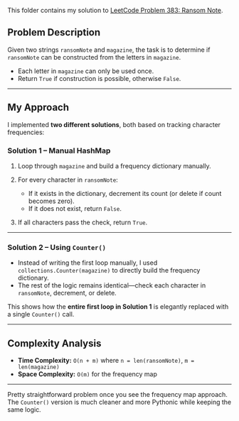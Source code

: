 This folder contains my solution to [LeetCode Problem 383: Ransom Note](https://leetcode.com/problems/ransom-note/).

## **Problem Description**

Given two strings `ransomNote` and `magazine`, the task is to determine if `ransomNote` can be constructed from the letters in `magazine`.

* Each letter in `magazine` can only be used once.
* Return `True` if construction is possible, otherwise `False`.

---

## **My Approach**

I implemented **two different solutions**, both based on tracking character frequencies:

### **Solution 1 – Manual HashMap**

1. Loop through `magazine` and build a frequency dictionary manually.
2. For every character in `ransomNote`:

   * If it exists in the dictionary, decrement its count (or delete if count becomes zero).
   * If it does not exist, return `False`.
3. If all characters pass the check, return `True`.

---

### **Solution 2 – Using `Counter()`**

* Instead of writing the first loop manually, I used `collections.Counter(magazine)` to directly build the frequency dictionary.
* The rest of the logic remains identical—check each character in `ransomNote`, decrement, or delete.

This shows how the **entire first loop in Solution 1** is elegantly replaced with a single `Counter()` call.

---

## **Complexity Analysis**

* **Time Complexity:** `O(n + m)` where `n = len(ransomNote)`, `m = len(magazine)`
* **Space Complexity:** `O(m)` for the frequency map

---

Pretty straightforward problem once you see the frequency map approach. The `Counter()` version is much cleaner and more Pythonic while keeping the same logic.
